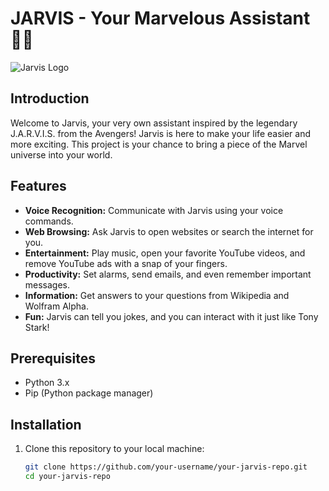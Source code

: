 # JARVIS - Your Marvelous Assistant 🦸‍♂️

![Jarvis Logo](https://static.wikia.nocookie.net/marvelmovies/images/0/06/J.A.R.V.I.S..jpg/revision/latest?cb=20130421191808)

## Introduction

Welcome to Jarvis, your very own assistant inspired by the legendary J.A.R.V.I.S. from the Avengers! Jarvis is here to make your life easier and more exciting. This project is your chance to bring a piece of the Marvel universe into your world.

## Features

- **Voice Recognition:** Communicate with Jarvis using your voice commands.
- **Web Browsing:** Ask Jarvis to open websites or search the internet for you.
- **Entertainment:** Play music, open your favorite YouTube videos, and remove YouTube ads with a snap of your fingers.
- **Productivity:** Set alarms, send emails, and even remember important messages.
- **Information:** Get answers to your questions from Wikipedia and Wolfram Alpha.
- **Fun:** Jarvis can tell you jokes, and you can interact with it just like Tony Stark!

## Prerequisites

- Python 3.x
- Pip (Python package manager)

## Installation

1. Clone this repository to your local machine:

   ```bash
   git clone https://github.com/your-username/your-jarvis-repo.git
   cd your-jarvis-repo
   ```
